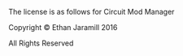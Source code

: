 The license is as follows for Circuit Mod Manager

Copyright © Ethan Jaramill 2016

All Rights Reserved